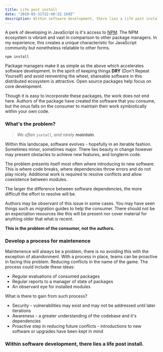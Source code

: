 ```yaml
---
title: Life post install
date: "2019-03-31T22:40:32.169Z"
description: Within software development, there lies a life post install.
---
```


A perk of developing in JavaScript is it's access to [NPM](https://www.npmjs.com/). The NPM ecosystem is vibrant and vast in comparison to other package managers. In my experience, this creates a unique characteristic for JavaScript community but nonetheless relatable to other forms.

```node
npm install
```

Package managers make it as simple as the above which accelerates software development. In the spirit of keeping things **DRY** (Don't Repeat Yourself) and avoid reinventing the wheel, shareable software in this distributed ecosystem is attractive. Open source packages help focus on core development.

Though it is easy to incorporate these packages, the work does not end here. Authors of the package have created the software that you consume, but the onus falls on the consumer to maintain their work symbiotically within your own code.

### What's the problem?

> _We often `install`, and rarely **maintain**._

Within this landscape, software evolves - hopefully in an iterable fashion. Sometimes minor, sometimes major. There lies beauty in change however may present obstacles to achieve new features, and longterm code.

The problem presents itself most often where introducing to new software. This is where code breaks, where dependencies throw errors and do not play nicely. Additional work is required to resolve conflicts and allow coexistence between modules.

The larger the difference between software dependencies, the more difficult the effort to resolve will be.

Authors may be observant of this issue in some cases. You may have seen things such as migration guides to help the consumer. There should not be an expectation resources like this will be present nor cover material for anything older that what is recent.

**This is the problem of the consumer, not the authors.**

### Develop a process for maintenence

Maintenence will always be a problem, there is no avoiding this with the exception of abandonment. With a process in place, teams can be proactive in facing this problem. Reducing conflicts in the name of the game. The process could include these ideas:

- Regular evaluations of consumed packages
- Regular reports to a manager of state of packages
- An observant eye for installed modules

What is there to gain from such process?

- Security - vulnerabilities may exist and may not be addressed until later iterations
- Awareness - a greater understanding of the codebase and it's dependencies
- Proactive step in reducing future conflicts - introductions to new software or upgrades have been kept in mind

### Within software development, there lies a life post install.
